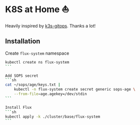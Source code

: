 # K8S at Home :sailboat:

Heavily inspired by [k3s-gitops](https://github.com/cbirkenbeul/k3s-gitops). Thanks a lot!

## Installation

Create `flux-system` namespace
````sh
kubectl create ns flux-system
```

Add SOPS secret
```sh
cat ~/sops/age/keys.txt |
    kubectl -n flux-system create secret generic sops-age \
    --from-file=age.agekey=/dev/stdin
```

Install Flux
```sh
kubectl apply -k ./cluster/base/flux-system
```
